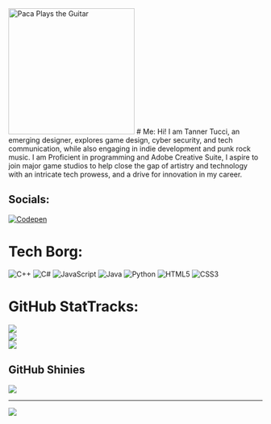 <img src="ANIMEXP.mp4" alt="Paca Plays the Guitar"  width="250" />
# Me:
Hi! I am Tanner Tucci, an emerging designer, explores game design, cyber security, and tech communication, while also engaging in indie development and punk rock music. I am Proficient in programming and Adobe Creative Suite, I aspire to join major game studios to help close the gap of artistry and technology with an intricate tech prowess, and a drive for innovation in my career.


## Socials:
[![Codepen](https://img.shields.io/badge/Codepen-000000?style=for-the-badge&logo=codepen&logoColor=white)](https://codepen.io/@Tucci-net) 

# Tech Borg:
![C++](https://img.shields.io/badge/c++-%2300599C.svg?style=for-the-badge&logo=c%2B%2B&logoColor=white) ![C#](https://img.shields.io/badge/c%23-%23239120.svg?style=for-the-badge&logo=csharp&logoColor=white) ![JavaScript](https://img.shields.io/badge/javascript-%23323330.svg?style=for-the-badge&logo=javascript&logoColor=%23F7DF1E) ![Java](https://img.shields.io/badge/java-%23ED8B00.svg?style=for-the-badge&logo=openjdk&logoColor=white) ![Python](https://img.shields.io/badge/python-3670A0?style=for-the-badge&logo=python&logoColor=ffdd54) ![HTML5](https://img.shields.io/badge/html5-%23E34F26.svg?style=for-the-badge&logo=html5&logoColor=white) ![CSS3](https://img.shields.io/badge/css3-%231572B6.svg?style=for-the-badge&logo=css3&logoColor=white)
# GitHub StatTracks:
![](https://github-readme-stats.vercel.app/api?username=tucci-net&theme=gotham&hide_border=false&include_all_commits=true&count_private=true)<br/>
![](https://github-readme-streak-stats.herokuapp.com/?user=tucci-net&theme=gotham&hide_border=false)<br/>
![](https://github-readme-stats.vercel.app/api/top-langs/?username=tucci-net&theme=gotham&hide_border=false&include_all_commits=true&count_private=true&layout=compact)

## GitHub Shinies
![](https://github-profile-trophy.vercel.app/?username=tucci-net&theme=radical&no-frame=false&no-bg=true&margin-w=4)

---
[![](https://visitcount.itsvg.in/api?id=tucci-net&icon=8&color=1)](https://visitcount.itsvg.in)

<!-- Proudly created with GPRM ( https://gprm.itsvg.in ) -->